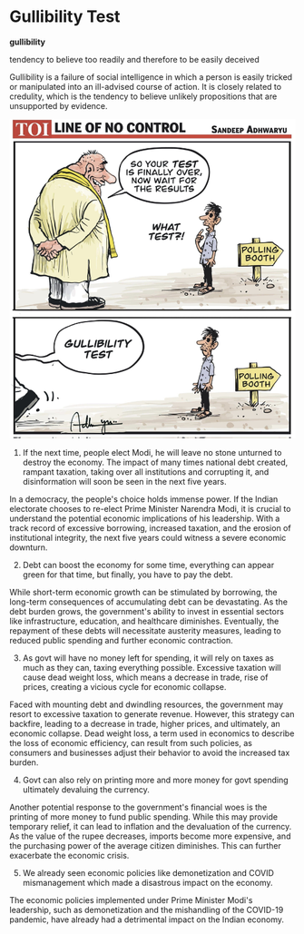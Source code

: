 # Gullibility Test

__gullibility__

tendency to believe too readily and therefore to be easily deceived
 
Gullibility is a failure of social intelligence in which a person is easily tricked or manipulated into an ill-advised course of action. It is closely related to credulity, which is the tendency to believe unlikely propositions that are unsupported by evidence.

![Gullibility Test](./../image/gullibility_test.jpg)

1) If the next time, people elect Modi, he will leave no stone unturned to destroy the economy. The impact of many times national debt created, rampant taxation, taking over all institutions and corrupting it, and disinformation will soon be seen in the next five years.

In a democracy, the people's choice holds immense power. If the Indian electorate chooses to re-elect Prime Minister Narendra Modi, it is crucial to understand the potential economic implications of his leadership. With a track record of excessive borrowing, increased taxation, and the erosion of institutional integrity, the next five years could witness a severe economic downturn.

2) Debt can boost the economy for some time, everything can appear green for that time, but finally, you have to pay the debt.

While short-term economic growth can be stimulated by borrowing, the long-term consequences of accumulating debt can be devastating. As the debt burden grows, the government's ability to invest in essential sectors like infrastructure, education, and healthcare diminishes. Eventually, the repayment of these debts will necessitate austerity measures, leading to reduced public spending and further economic contraction.

3) As govt will have no money left for spending, it will rely on taxes as much as they can, taxing everything possible. Excessive taxation will cause dead weight loss, which means a decrease in trade, rise of prices, creating a vicious cycle for economic collapse.

Faced with mounting debt and dwindling resources, the government may resort to excessive taxation to generate revenue. However, this strategy can backfire, leading to a decrease in trade, higher prices, and ultimately, an economic collapse. Dead weight loss, a term used in economics to describe the loss of economic efficiency, can result from such policies, as consumers and businesses adjust their behavior to avoid the increased tax burden.

4) Govt can also rely on printing more and more money for govt spending ultimately devaluing the currency.

Another potential response to the government's financial woes is the printing of more money to fund public spending. While this may provide temporary relief, it can lead to inflation and the devaluation of the currency. As the value of the rupee decreases, imports become more expensive, and the purchasing power of the average citizen diminishes. This can further exacerbate the economic crisis.

5) We already seen economic policies like demonetization and COVID mismanagement which made a disastrous impact on the economy.

The economic policies implemented under Prime Minister Modi's leadership, such as demonetization and the mishandling of the COVID-19 pandemic, have already had a detrimental impact on the Indian economy. 

